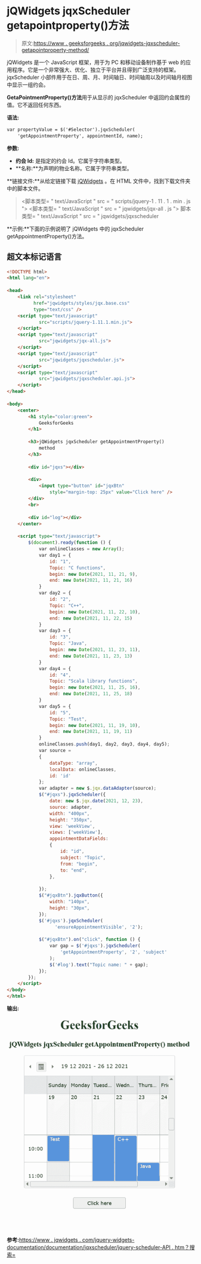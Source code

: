 # jQWidgets jqxScheduler getapointproperty()方法

> 原文:[https://www . geeksforgeeks . org/jqwidgets-jqxscheduler-getapointproperty-method/](https://www.geeksforgeeks.org/jqwidgets-jqxscheduler-getappointmentproperty-method/)

jQWidgets 是一个 JavaScript 框架，用于为 PC 和移动设备制作基于 web 的应用程序。它是一个非常强大、优化、独立于平台并且得到广泛支持的框架。jqxScheduler 小部件用于在日、周、月、时间轴日、时间轴周以及时间轴月视图中显示一组约会。

**GetaPointmentProperty()方法**用于从显示的 jqxScheduler 中返回约会属性的值。它不返回任何东西。

**语法:**

```html
var propertyValue = $('#Selector').jqxScheduler(
    'getAppointmentProperty', appointmentId, name);
```

**参数:**

*   **约会 Id:** 是指定的约会 Id。它属于字符串类型。
*   **名称:**为声明的物业名称。它属于字符串类型。

**链接文件:**从给定链接下载 [jQWidgets](https://www.jqwidgets.com/download/) 。在 HTML 文件中，找到下载文件夹中的脚本文件。

> <link rel="”stylesheet”" href="”jqwidgets/styles/jqx.base.css”" type="”text/css”">
> <脚本类型= " text/JavaScript " src = " scripts/jquery-1 . 11 . 1 . min . js "></脚本>
> <脚本类型= " text/JavaScript " src = " jqwidgets/jqx-all . js "></脚本>
> 脚本类型= " text/JavaScript " src = " jqwidgets/jqxscheduler

**示例:**下面的示例说明了 jQWidgets 中的 jqxScheduler getAppointmentProperty()方法。

## 超文本标记语言

```html
<!DOCTYPE html>
<html lang="en">

<head>
    <link rel="stylesheet" 
          href="jqwidgets/styles/jqx.base.css" 
          type="text/css" />
    <script type="text/javascript" 
            src="scripts/jquery-1.11.1.min.js">
    </script>
    <script type="text/javascript" 
            src="jqwidgets/jqx-all.js">
    </script>
    <script type="text/javascript" 
            src="jqwidgets/jqxscheduler.js">
    </script>
    <script type="text/javascript"
            src="jqwidgets/jqxscheduler.api.js">
    </script>
</head>

<body>
    <center>
        <h1 style="color:green">
            GeeksforGeeks
        </h1>

        <h3>jQWidgets jqxScheduler getAppointmentProperty()
            method
        </h3>

        <div id="jqxs"></div>

        <div>
            <input type="button" id="jqxBtn" 
                style="margin-top: 25px" value="Click here" />
        </div>
        <br>

        <div id="log"></div>
    </center>

    <script type="text/javascript">
        $(document).ready(function () {
            var onlineClasses = new Array();
            var day1 = {
                id: "1",
                Topic: "C functions",
                begin: new Date(2021, 11, 21, 9),
                end: new Date(2021, 11, 21, 16)
            }
            var day2 = {
                id: "2",
                Topic: "C++",
                begin: new Date(2021, 11, 22, 10),
                end: new Date(2021, 11, 22, 15)
            }
            var day3 = {
                id: "3",
                Topic: "Java",
                begin: new Date(2021, 11, 23, 11),
                end: new Date(2021, 11, 23, 13)
            }
            var day4 = {
                id: "4",
                Topic: "Scala library functions",
                begin: new Date(2021, 11, 25, 16),
                end: new Date(2021, 11, 25, 18)
            }
            var day5 = {
                id: "5",
                Topic: "Test",
                begin: new Date(2021, 11, 19, 10),
                end: new Date(2021, 11, 19, 11)
            }
            onlineClasses.push(day1, day2, day3, day4, day5);
            var source =
            {
                dataType: "array",
                localData: onlineClasses,
                id: 'id'
            };
            var adapter = new $.jqx.dataAdapter(source);
            $("#jqxs").jqxScheduler({
                date: new $.jqx.date(2021, 12, 23),
                source: adapter,
                width: "400px",
                height: "350px",
                view: 'weekView',
                views: ['weekView'],
                appointmentDataFields:
                {
                    id: "id",
                    subject: "Topic",
                    from: "begin",
                    to: "end",
                },

            });
            $("#jqxBtn").jqxButton({
                width: "140px",
                height: "30px",
            });
            $('#jqxs').jqxScheduler(
                  'ensureAppointmentVisible', '2');

            $("#jqxBtn").on("click", function () {
                var gap = $('#jqxs').jqxScheduler(
                    'getAppointmentProperty', '2', 'subject'
                );
                $('#log').text("Topic name: " + gap);
            });
        });
    </script>
</body>
</html>
```

**输出:**

![](img/15369a30c814ce902c46bb6d9ee51703.png)

**参考:**[https://www . jqwidgets . com/jquery-widgets-documentation/documentation/jqxscheduler/jquery-scheduler-API . htm？搜索=](https://www.jqwidgets.com/jquery-widgets-documentation/documentation/jqxscheduler/jquery-scheduler-api.htm?search=)